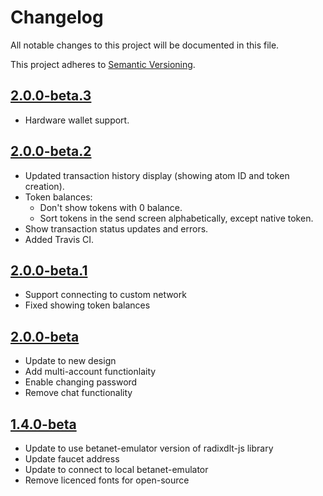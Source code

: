 # Changelog

All notable changes to this project will be documented in this file.
 
This project adheres to [Semantic Versioning](https://semver.org/spec/v2.0.0.html).

## [2.0.0-beta.3](https://github.com/radixdlt/desktop-wallet/releases/tag/2.0.0-beta.3)

* Hardware wallet support.

## [2.0.0-beta.2](https://github.com/radixdlt/desktop-wallet/releases/tag/2.0.0-beta.2)

* Updated transaction history display (showing atom ID and token creation).
* Token balances:
  * Don't show tokens with 0 balance.
  * Sort tokens in the send screen alphabetically, except native token.
* Show transaction status updates and errors.
* Added Travis CI. 

## [2.0.0-beta.1](https://github.com/radixdlt/desktop-wallet/releases/tag/2.0.0-beta.1)

* Support connecting to custom network
* Fixed showing token balances
 
## [2.0.0-beta](https://github.com/radixdlt/desktop-wallet/releases/tag/2.0.0-beta)

* Update to new design
* Add multi-account functionlaity
* Enable changing password
* Remove chat functionality

## [1.4.0-beta](https://github.com/radixdlt/desktop-wallet/releases/tag/1.4.0-beta)

* Update to use betanet-emulator version of radixdlt-js library
* Update faucet address
* Update to connect to local betanet-emulator
* Remove licenced fonts for open-source
